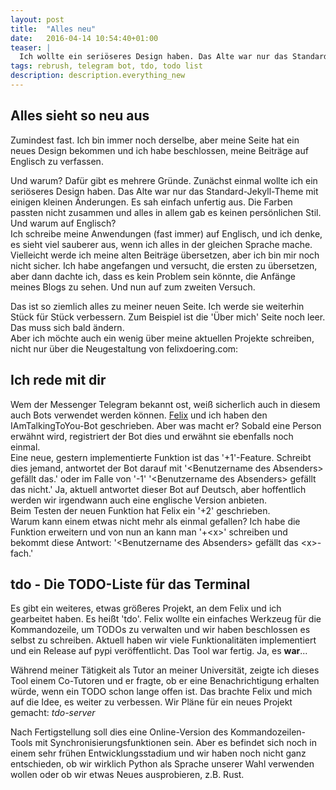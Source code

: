 ```yaml
---
layout: post
title:  "Alles neu"
date:   2016-04-14 10:54:40+01:00
teaser: |
  Ich wollte ein seriöseres Design haben. Das Alte war nur das Standard-Jekyll-Theme mit einigen kleinen Änderungen. Es sah einfach unfertig aus...
tags: rebrush, telegram bot, tdo, todo list 
description: description.everything_new
---
```


## Alles sieht so neu aus

Zumindest fast. Ich bin immer noch derselbe, aber meine Seite hat ein neues Design bekommen und ich habe beschlossen, meine Beiträge auf Englisch zu verfassen.  

Und warum?
Dafür gibt es mehrere Gründe. Zunächst einmal wollte ich ein seriöseres Design haben. Das Alte war nur das Standard-Jekyll-Theme mit einigen kleinen Änderungen.
Es sah einfach unfertig aus. Die Farben passten nicht zusammen und alles in allem gab es keinen persönlichen Stil.  
Und warum auf Englisch?  
Ich schreibe meine Anwendungen (fast immer) auf Englisch, und ich denke, es sieht viel sauberer aus, wenn ich alles in der gleichen Sprache mache. Vielleicht werde ich meine alten Beiträge übersetzen, aber ich bin mir noch nicht sicher. Ich habe angefangen und versucht, die ersten zu übersetzen, aber dann dachte ich, dass es kein Problem sein könnte, die Anfänge meines Blogs zu sehen. Und nun auf zum zweiten Versuch.

Das ist so ziemlich alles zu meiner neuen Seite. Ich werde sie weiterhin Stück für Stück verbessern. Zum Beispiel ist die 'Über mich' Seite noch leer. Das muss sich bald ändern.  
Aber ich möchte auch ein wenig über meine aktuellen Projekte schreiben, nicht nur über die Neugestaltung von felixdoering.com:

## Ich rede mit dir

Wem der Messenger Telegram bekannt ost, weiß sicherlich auch in diesem auch Bots verwendet werden können. [Felix](https://dummyco.de) und ich haben den IAmTalkingToYou-Bot geschrieben. Aber was macht er? Sobald eine Person erwähnt wird, registriert der Bot dies und erwähnt sie ebenfalls noch einmal.  
Eine neue, gestern implementierte Funktion ist das '+1'-Feature. Schreibt dies jemand, antwortet der Bot darauf mit '\<Benutzername des Absenders\> gefällt das.' oder im Falle von '-1' '\<Benutzername des Absenders\> gefällt das nicht.' Ja, aktuell antwortet dieser Bot auf Deutsch, aber hoffentlich werden wir irgendwann auch eine englische Version anbieten.  
Beim Testen der neuen Funktion hat Felix ein '+2' geschrieben.  
Warum kann einem etwas nicht mehr als einmal gefallen? Ich habe die Funktion erweitern und von nun an kann man '+\<x\>' schreiben und bekommt diese Antwort: '\<Benutzername des Absenders\> gefällt das \<x\>-fach.'

## tdo - Die TODO-Liste für das Terminal

Es gibt ein weiteres, etwas größeres Projekt, an dem Felix und ich gearbeitet haben. Es heißt 'tdo'. Felix wollte ein einfaches Werkzeug für die Kommandozeile, um TODOs zu verwalten und wir haben beschlossen es selbst zu schreiben. Aktuell haben wir viele Funktionalitäten implementiert und ein Release auf pypi veröffentlicht. Das Tool war fertig. Ja, es **war**...

Während meiner Tätigkeit als Tutor an meiner Universität, zeigte ich dieses Tool einem Co-Tutoren und er fragte, ob er eine Benachrichtigung erhalten würde, wenn ein TODO schon lange offen ist. Das brachte Felix und mich auf die Idee, es weiter zu verbessen. Wir Pläne für ein neues Projekt gemacht: _tdo-server_

Nach Fertigstellung soll dies eine Online-Version des Kommandozeilen-Tools mit Synchronisierungsfunktionen sein. Aber es befindet sich noch in einem sehr frühen Entwicklungsstadium und wir haben noch nicht ganz entschieden, ob wir wirklich Python als Sprache unserer Wahl verwenden wollen oder ob wir etwas Neues ausprobieren, z.B. Rust.

